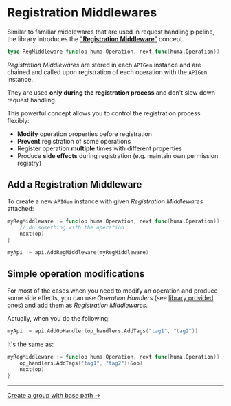 # Registration Middlewares

Similar to familiar middlewares that are used in request handling pipeline, 
the library introduces the ["**Registration Middleware**"](./../reg_middleware.go) concept.

```go
type RegMiddleware func(op huma.Operation, next func(huma.Operation))
```

_Registration Middlewares_ are stored in each `APIGen` instance and are chained and called upon registration of each
operation with the `APIGen` instance.

They are used **only during the registration process** and don't slow down request handling.

This powerful concept allows you to control the registration process flexibly:

- **Modify** operation properties before registration
- **Prevent** registration of some operations
- Register operation **multiple** times with different properties
- Produce **side effects** during registration (e.g. maintain own permission registry)

## Add a Registration Middleware

To create a new `APIGen` instance with given _Registration Middlewares_ attached:

```go
myRegMiddleware := func(op huma.Operation, next func(huma.Operation)) {
    // do something with the operation
    next(op)
}

myApi := api.AddRegMiddleware(myRegMiddleware)
```

## Simple operation modifications

For most of the cases when you need to modify an operation and produce some side effects, 
you can use _Operation Handlers_ (see [library provided ones](./../pkg/huma/op_handler)) 
and add them as _Registration Middlewares_.

Actually, when you do the following:
```go
myApi := api.AddOpHandler(op_handlers.AddTags("tag1", "tag2"))
```

It's the same as:
```go   
myRegMiddleware := func(op huma.Operation, next func(huma.Operation)) {
    op_handlers.AddTags("tag1", "tag2")(&op)
    next(op)
}
```

---
[Create a group with base path →](./base_path.md)
